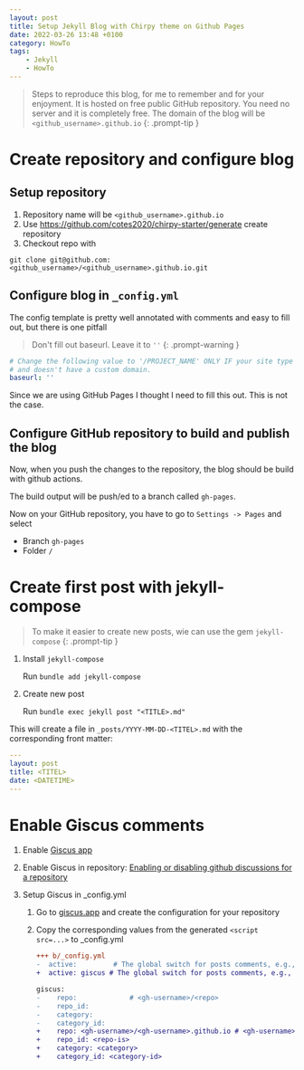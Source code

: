 ```yaml
---
layout: post
title: Setup Jekyll Blog with Chirpy theme on Github Pages
date: 2022-03-26 13:48 +0100
category: HowTo
tags:
    - Jekyll
    - HowTo
---
```

> Steps to reproduce this blog, for me to remember and for your enjoyment. It is hosted on free public GitHub repository. You need no server and it is completely free.
The domain of the blog will be `<github_username>.github.io`
{: .prompt-tip }

# Create repository and configure blog
## Setup repository
1. Repository name will be `<github_username>.github.io`
2. Use https://github.com/cotes2020/chirpy-starter/generate create repository
3. Checkout repo with 
```
git clone git@github.com:<github_username>/<github_username>.github.io.git
```

## Configure blog in `_config.yml`
The config template is pretty well annotated with comments and easy to fill out, but there is one pitfall

> Don't fill out baseurl. Leave it to `''`
{: .prompt-warning }

```yaml
# Change the following value to '/PROJECT_NAME' ONLY IF your site type is GitHub Pages Project sites
# and doesn't have a custom domain.
baseurl: ''
```
Since we are using GitHub Pages I thought I need to fill this out. This is not the case.

## Configure GitHub repository to build and publish the blog
Now, when you push the changes to the repository, the blog should be build with github actions.

The build output will be push/ed to a branch called `gh-pages`.

Now on your GitHub repository, you have to go to
`Settings -> Pages` and select
- Branch `gh-pages`
- Folder `/`

# Create first post with jekyll-compose
> To make it easier to create new posts, wie can use the gem `jekyll-compose`
{: .prompt-tip }

1. Install `jekyll-compose`

    Run `bundle add jekyll-compose`

2. Create new post

    Run `bundle exec jekyll post "<TITLE>.md"`

This will create a file in `_posts/YYYY-MM-DD-<TITEL>.md` with the corresponding front matter:
```yaml
---
layout: post
title: <TITEL>
date: <DATETIME>
---
```

# Enable Giscus comments
1. Enable [Giscus app](https://github.com/apps/giscus)
2. Enable Giscus in repository: [Enabling or disabling github discussions for a repository](https://docs.github.com/en/repositories/managing-your-repositorys-settings-and-features/enabling-features-for-your-repository/enabling-or-disabling-github-discussions-for-a-repository)
3. Setup Giscus in _config.yml

    1. Go to [giscus.app](https://giscus.app/) and create the configuration for your repository

    2. Copy the corresponding values from the generated `<script src=...>` to _config.yml

        ```diff
        +++ b/_config.yml
        -  active:         # The global switch for posts comments, e.g., 'disqus'.  Keep it empty means disable
        +  active: giscus # The global switch for posts comments, e.g., 'disqus'.  Keep it empty means disable

        giscus:
        -    repo:             # <gh-username>/<repo>
        -    repo_id:
        -    category:
        -    category_id:
        +    repo: <gh-username>/<gh-username>.github.io # <gh-username>/<repo>
        +    repo_id: <repo-is>
        +    category: <category>
        +    category_id: <category-id>
        ```
